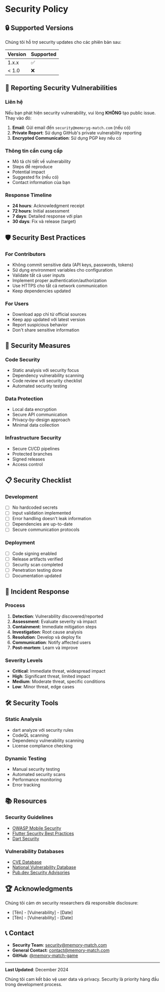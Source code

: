 # Security Policy

## 🔒 Supported Versions

Chúng tôi hỗ trợ security updates cho các phiên bản sau:

| Version | Supported          |
| ------- | ------------------ |
| 1.x.x   | :white_check_mark: |
| < 1.0   | :x:                |

## 🚨 Reporting Security Vulnerabilities

### Liên hệ

Nếu bạn phát hiện security vulnerability, vui lòng **KHÔNG** tạo public issue. Thay vào đó:

1. **Email**: Gửi email đến `security@memoryg-match.com` (nếu có)
2. **Private Report**: Sử dụng GitHub's private vulnerability reporting
3. **Encrypted Communication**: Sử dụng PGP key nếu có

### Thông tin cần cung cấp

-   Mô tả chi tiết về vulnerability
-   Steps để reproduce
-   Potential impact
-   Suggested fix (nếu có)
-   Contact information của bạn

### Response Timeline

-   **24 hours**: Acknowledgment receipt
-   **72 hours**: Initial assessment
-   **7 days**: Detailed response với plan
-   **30 days**: Fix và release (target)

## 🛡️ Security Best Practices

### For Contributors

-   Không commit sensitive data (API keys, passwords, tokens)
-   Sử dụng environment variables cho configuration
-   Validate tất cả user inputs
-   Implement proper authentication/authorization
-   Use HTTPS cho tất cả network communication
-   Keep dependencies updated

### For Users

-   Download app chỉ từ official sources
-   Keep app updated với latest version
-   Report suspicious behavior
-   Don't share sensitive information

## 🔐 Security Measures

### Code Security

-   Static analysis với security focus
-   Dependency vulnerability scanning
-   Code review với security checklist
-   Automated security testing

### Data Protection

-   Local data encryption
-   Secure API communication
-   Privacy-by-design approach
-   Minimal data collection

### Infrastructure Security

-   Secure CI/CD pipelines
-   Protected branches
-   Signed releases
-   Access control

## 📋 Security Checklist

### Development

-   [ ] No hardcoded secrets
-   [ ] Input validation implemented
-   [ ] Error handling doesn't leak information
-   [ ] Dependencies are up-to-date
-   [ ] Secure communication protocols

### Deployment

-   [ ] Code signing enabled
-   [ ] Release artifacts verified
-   [ ] Security scan completed
-   [ ] Penetration testing done
-   [ ] Documentation updated

## 🔄 Incident Response

### Process

1. **Detection**: Vulnerability discovered/reported
2. **Assessment**: Evaluate severity và impact
3. **Containment**: Immediate mitigation steps
4. **Investigation**: Root cause analysis
5. **Resolution**: Develop và deploy fix
6. **Communication**: Notify affected users
7. **Post-mortem**: Learn và improve

### Severity Levels

-   **Critical**: Immediate threat, widespread impact
-   **High**: Significant threat, limited impact
-   **Medium**: Moderate threat, specific conditions
-   **Low**: Minor threat, edge cases

## 🛠️ Security Tools

### Static Analysis

-   dart analyze với security rules
-   CodeQL scanning
-   Dependency vulnerability scanning
-   License compliance checking

### Dynamic Testing

-   Manual security testing
-   Automated security scans
-   Performance monitoring
-   Error tracking

## 📚 Resources

### Security Guidelines

-   [OWASP Mobile Security](https://owasp.org/www-project-mobile-security-testing-guide/)
-   [Flutter Security Best Practices](https://flutter.dev/docs/development/data-and-backend/security)
-   [Dart Security](https://dart.dev/guides/libraries/secure-source-code)

### Vulnerability Databases

-   [CVE Database](https://cve.mitre.org/)
-   [National Vulnerability Database](https://nvd.nist.gov/)
-   [Pub.dev Security Advisories](https://pub.dev/security-advisories)

## 🏆 Acknowledgments

Chúng tôi cảm ơn security researchers đã responsible disclosure:

-   [Tên] - [Vulnerability] - [Date]
-   [Tên] - [Vulnerability] - [Date]

## 📞 Contact

-   **Security Team**: security@memory-match.com
-   **General Contact**: contact@memory-match.com
-   **GitHub**: [@memory-match-game](https://github.com/memory-match-game)

---

**Last Updated**: December 2024

Chúng tôi cam kết bảo vệ user data và privacy. Security là priority hàng đầu trong development process.
